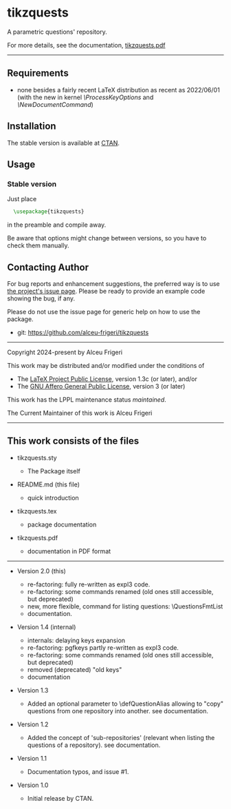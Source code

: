 tikzquests
==========

A parametric questions' repository.

For more details,  see the documentation,
[tikzquests.pdf](http://mirrors.ctan.org/macros/latex/contrib/tikzquests/doc/tikzquests.pdf)

--------------

## Requirements
* none besides a fairly recent LaTeX distribution as recent as 2022/06/01
(with the new in kernel *\ProcessKeyOptions* and *\NewDocumentCommand*)

## Installation
The stable version is available at [CTAN](https://ctan.org/pkg/tikzquests).

## Usage
### Stable version
Just place
```latex
  \usepackage{tikzquests}
```

in the preamble and compile away.


Be aware that options might change between versions, so you have to check them manually.


## Contacting Author

For bug reports and enhancement suggestions, the preferred way is to use
[the project's issue page](https://github.com/alceu-frigeri/tikzquests/issues).
Please be ready to provide an example code showing the bug, if any.

Please do not use the issue page for generic help on how to use the package.

* git: https://github.com/alceu-frigeri/tikzquests

-------------
Copyright 2024-present by Alceu Frigeri

 This work may be distributed and/or modified under the
 conditions of

 * The [LaTeX Project Public License](http://www.latex-project.org/lppl.txt), version 1.3c (or later), and/or
 * The [GNU Affero General Public License](https://www.gnu.org/licenses/agpl-3.0.html), version 3 (or later)

This work has the LPPL maintenance status *maintained*.

The Current Maintainer of this work is Alceu Frigeri

-------------
## This work consists of the files

* tikzquests.sty
    - The Package itself

* README.md (this file)
    - quick introduction

* tikzquests.tex
    - package documentation

* tikzquests.pdf
    - documentation in PDF format

-------------
* Version 2.0 (this)
    - re-factoring: fully re-written as expl3 code.
    - re-factoring: some commands renamed (old ones still accessible, but deprecated)
    - new, more flexible, command for listing questions: \QuestionsFmtList
    - documentation.

* Version 1.4 (internal)
    - internals: delaying keys expansion
    - re-factoring: pgfkeys partly re-written as expl3 code.
    - re-factoring: some commands renamed (old ones still accessible, but deprecated)
    - removed (deprecated) "old keys"
    - documentation

* Version 1.3
    - Added an optional parameter to \defQuestionAlias allowing to "copy" questions from one repository into another. see documentation.

* Version 1.2
    - Added the concept of 'sub-repositories' (relevant when listing the questions of a repository). see documentation.

* Version 1.1
    - Documentation typos, and issue #1.

* Version 1.0
    - Initial release by CTAN.
